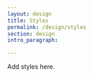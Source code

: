 ```yaml
---
layout: design
title: Styles
permalink: /design/styles
section: design
intro_paragraph:

---
```

Add styles here.
